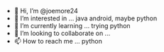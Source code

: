 - 👋 Hi, I’m @joemore24
- 👀 I’m interested in ... java android, maybe python
- 🌱 I’m currently learning ... trying python
- 💞️ I’m looking to collaborate on ...
- 📫 How to reach me ... python

<!---
joemore24/joemore24 is a ✨ special ✨ repository because its `README.md` (this file) appears on your GitHub profile.
You can click the Preview link to take a look at your changes.
--->
